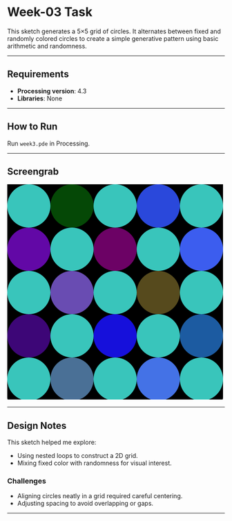 # Week-03 Task

This sketch generates a 5×5 grid of circles. It alternates between fixed and randomly colored circles to create a simple generative pattern using basic arithmetic and randomness.

---

## Requirements

- **Processing version**: 4.3  
- **Libraries**: None

---

## How to Run

Run `week3.pde` in Processing.

---

## Screengrab

![Week3 Output](<屏幕截图 2025-03-20 222101.png>)

---

## Design Notes

This sketch helped me explore:

- Using nested loops to construct a 2D grid.
- Mixing fixed color with randomness for visual interest.

### Challenges

- Aligning circles neatly in a grid required careful centering.
- Adjusting spacing to avoid overlapping or gaps.

---
